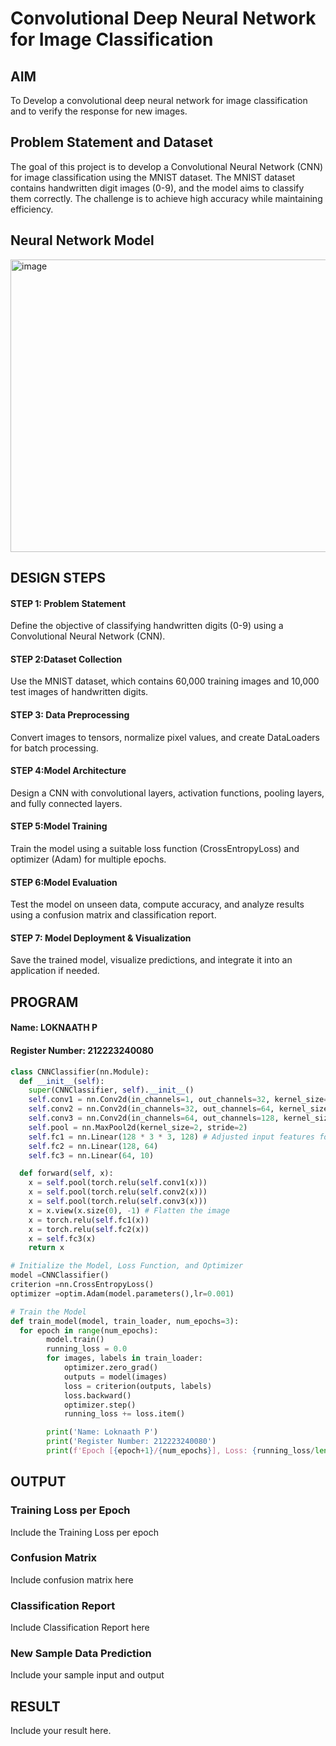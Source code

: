# Convolutional Deep Neural Network for Image Classification

## AIM

To Develop a convolutional deep neural network for image classification and to verify the response for new images.

## Problem Statement and Dataset

The goal of this project is to develop a Convolutional Neural Network (CNN) for image classification using the MNIST dataset. The MNIST dataset contains handwritten digit images (0-9), and the model aims to classify them correctly. The challenge is to achieve high accuracy while maintaining efficiency.

## Neural Network Model

<img width="962" height="468" alt="image" src="https://github.com/user-attachments/assets/c785e5f3-9533-4bf5-8ae0-68ecc38aa273" />


## DESIGN STEPS

#### STEP 1: Problem Statement
Define the objective of classifying handwritten digits (0-9) using a Convolutional Neural Network (CNN).

#### STEP 2:Dataset Collection
Use the MNIST dataset, which contains 60,000 training images and 10,000 test images of handwritten digits.

#### STEP 3: Data Preprocessing
Convert images to tensors, normalize pixel values, and create DataLoaders for batch processing.

#### STEP 4:Model Architecture
Design a CNN with convolutional layers, activation functions, pooling layers, and fully connected layers.

#### STEP 5:Model Training
Train the model using a suitable loss function (CrossEntropyLoss) and optimizer (Adam) for multiple epochs.

#### STEP 6:Model Evaluation
Test the model on unseen data, compute accuracy, and analyze results using a confusion matrix and classification report.

#### STEP 7: Model Deployment & Visualization
Save the trained model, visualize predictions, and integrate it into an application if needed.

## PROGRAM
#### Name: LOKNAATH P
#### Register Number: 212223240080

```python
class CNNClassifier(nn.Module):
  def __init__(self):
    super(CNNClassifier, self).__init__()
    self.conv1 = nn.Conv2d(in_channels=1, out_channels=32, kernel_size=3, padding=1)
    self.conv2 = nn.Conv2d(in_channels=32, out_channels=64, kernel_size=3, padding=1)
    self.conv3 = nn.Conv2d(in_channels=64, out_channels=128, kernel_size=3, padding=1)
    self.pool = nn.MaxPool2d(kernel_size=2, stride=2)
    self.fc1 = nn.Linear(128 * 3 * 3, 128) # Adjusted input features for fc1
    self.fc2 = nn.Linear(128, 64)
    self.fc3 = nn.Linear(64, 10)

  def forward(self, x):
    x = self.pool(torch.relu(self.conv1(x)))
    x = self.pool(torch.relu(self.conv2(x)))
    x = self.pool(torch.relu(self.conv3(x)))
    x = x.view(x.size(0), -1) # Flatten the image
    x = torch.relu(self.fc1(x))
    x = torch.relu(self.fc2(x))
    x = self.fc3(x)
    return x
```

```python
# Initialize the Model, Loss Function, and Optimizer
model =CNNClassifier()
criterion =nn.CrossEntropyLoss()
optimizer =optim.Adam(model.parameters(),lr=0.001)
```

```python
# Train the Model
def train_model(model, train_loader, num_epochs=3):
  for epoch in range(num_epochs):
        model.train()
        running_loss = 0.0
        for images, labels in train_loader:
            optimizer.zero_grad()
            outputs = model(images)
            loss = criterion(outputs, labels)
            loss.backward()
            optimizer.step()
            running_loss += loss.item()

        print('Name: Loknaath P')
        print('Register Number: 212223240080')
        print(f'Epoch [{epoch+1}/{num_epochs}], Loss: {running_loss/len(train_loader):.4f}')

```

## OUTPUT
### Training Loss per Epoch

Include the Training Loss per epoch

### Confusion Matrix

Include confusion matrix here

### Classification Report

Include Classification Report here


### New Sample Data Prediction

Include your sample input and output 

## RESULT
Include your result here.
